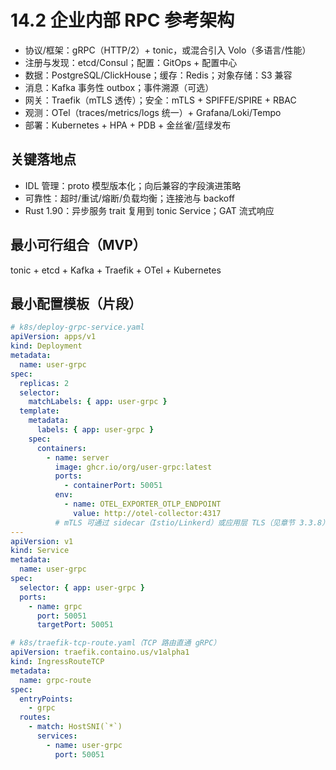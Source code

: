 # 14.2 企业内部 RPC 参考架构

- 协议/框架：gRPC（HTTP/2）+ tonic，或混合引入 Volo（多语言/性能）
- 注册与发现：etcd/Consul；配置：GitOps + 配置中心
- 数据：PostgreSQL/ClickHouse；缓存：Redis；对象存储：S3 兼容
- 消息：Kafka 事务性 outbox；事件溯源（可选）
- 网关：Traefik（mTLS 透传）；安全：mTLS + SPIFFE/SPIRE + RBAC
- 观测：OTel（traces/metrics/logs 统一）+ Grafana/Loki/Tempo
- 部署：Kubernetes + HPA + PDB + 金丝雀/蓝绿发布

## 关键落地点

- IDL 管理：proto 模型版本化；向后兼容的字段演进策略
- 可靠性：超时/重试/熔断/负载均衡；连接池与 backoff
- Rust 1.90：异步服务 trait 复用到 tonic Service；GAT 流式响应

## 最小可行组合（MVP）

tonic + etcd + Kafka + Traefik + OTel + Kubernetes

## 最小配置模板（片段）

```yaml
# k8s/deploy-grpc-service.yaml
apiVersion: apps/v1
kind: Deployment
metadata:
  name: user-grpc
spec:
  replicas: 2
  selector:
    matchLabels: { app: user-grpc }
  template:
    metadata:
      labels: { app: user-grpc }
    spec:
      containers:
        - name: server
          image: ghcr.io/org/user-grpc:latest
          ports:
            - containerPort: 50051
          env:
            - name: OTEL_EXPORTER_OTLP_ENDPOINT
              value: http://otel-collector:4317
          # mTLS 可通过 sidecar（Istio/Linkerd）或应用层 TLS（见章节 3.3.8）
---
apiVersion: v1
kind: Service
metadata:
  name: user-grpc
spec:
  selector: { app: user-grpc }
  ports:
    - name: grpc
      port: 50051
      targetPort: 50051
```

```yaml
# k8s/traefik-tcp-route.yaml（TCP 路由直通 gRPC）
apiVersion: traefik.containo.us/v1alpha1
kind: IngressRouteTCP
metadata:
  name: grpc-route
spec:
  entryPoints:
    - grpc
  routes:
    - match: HostSNI(`*`)
      services:
        - name: user-grpc
          port: 50051
```
